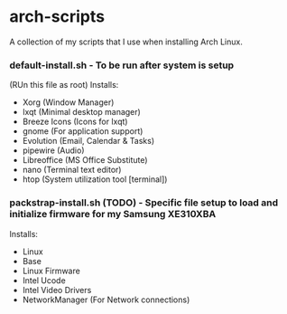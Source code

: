 # arch-scripts

A collection of my scripts that I use when installing Arch Linux.
### default-install.sh - To be run after system is setup
(RUn this file as root)
Installs:
- Xorg (Window Manager)
- lxqt (Minimal desktop manager)
- Breeze Icons (Icons for lxqt)
- gnome (For application support)
- Evolution (Email, Calendar & Tasks)
- pipewire (Audio)
- Libreoffice (MS Office Substitute)
- nano (Terminal text editor)
- htop (System utilization tool [terminal])

### packstrap-install.sh (TODO) - Specific file setup to load and initialize firmware for my Samsung XE310XBA
Installs:
- Linux
- Base
- Linux Firmware
- Intel Ucode
- Intel Video Drivers
- NetworkManager (For Network connections)

